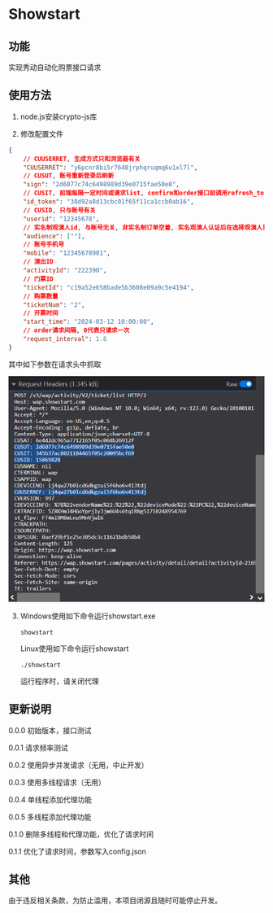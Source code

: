# Showstart

## 功能

实现秀动自动化购票接口请求

## 使用方法

1. node.js安装crypto-js库

2. 修改配置文件

```json
{
    // CUUSERRET, 生成方式只和浏览器有关
    "CUUSERRET": "y6pcnr8bi5r7648jrphqruqmq6u1xl7l",
    // CUSUT, 账号重新登录后刷新
    "sign": "2d6077c74c6498989d39e0715fae50e0",
    // CUSIT, 前端每隔一定时间或请求list, confirm和order接口前调用refresh_token刷新, 每次需要重新获取
    "id_token": "38d92a8d13cbc01f65f11ca1ccb0ab16",
    // CUSID, 只与账号有关
    "userid": "12345678",
    // 实名制观演人id, 与账号无关, 非实名制订单空着, 实名观演人认证后在选择观演人界面打开下拉菜单, 即可看到对应请求抓取观演人id
    "audience": [""],
    // 账号手机号
    "mobile": "12345678901",
    // 演出ID
    "activityId": "222390",
    // 门票ID
    "ticketId": "c19a52e658bade5b3608e09a9c5e4194",
    // 购票数量
    "ticketNum": "2",
    // 开票时间
    "start_time": "2024-03-12 10:00:00",
    // order请求间隔, 0代表只请求一次
    "request_interval": 1.8
}
```

其中如下参数在请求头中抓取

![image-20240312211053491](assets/image-20240312211053491.png)

3. Windows使用如下命令运行showstart.exe

   ```
   showstart
   ```

   Linux使用如下命令运行showstart

   ```
   ./showstart
   ```

   运行程序时，请关闭代理

## 更新说明

0.0.0 初始版本，接口测试

0.0.1 请求频率测试

0.0.2 使用异步并发请求（无用，中止开发）

0.0.3 使用多线程请求（无用）

0.0.4 单线程添加代理功能

0.0.5 多线程添加代理功能

0.1.0 删除多线程和代理功能，优化了请求时间

0.1.1 优化了请求时间，参数写入config.json

## 其他

由于违反相关条款，为防止滥用，本项目闭源且随时可能停止开发。
